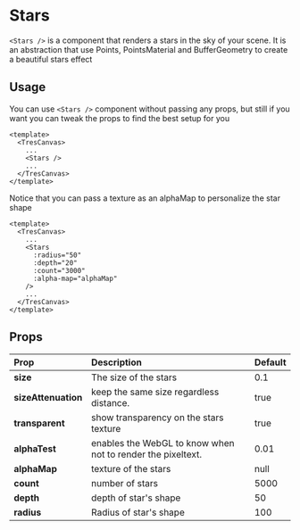 # Stars

`<Stars />` is a component that renders a stars in the sky of your scene. It is an abstraction that use Points, PointsMaterial and BufferGeometry to create a beautiful stars effect

<DocsDemo>
  <StarsDemo />
</DocsDemo>

## Usage

You can use `<Stars />` component without passing any props, but still if you want you can tweak the props to find the best setup for you

```vue
<template>
  <TresCanvas>
    ...
    <Stars />
    ...
  </TresCanvas>
</template>
```

Notice that you can pass a texture as an alphaMap to personalize the star shape

```vue
<template>
  <TresCanvas>
    ...
    <Stars
      :radius="50"
      :depth="20"
      :count="3000"
      :alpha-map="alphaMap"
    />
    ...
  </TresCanvas>
</template>
```
## Props

| Prop               | Description                                                            | Default |
| :----------------- | :--------------------------------------------------------------------- | ------- |
| **size**           | The size of the stars                        |   0.1      |
| **sizeAttenuation**           | keep the same size regardless distance.|   true      |
| **transparent**           | show transparency on the stars texture                                 | true     |
| **alphaTest**         | enables the WebGL to know when not to render the pixeltext.                                                | 0.01     |
| **alphaMap**  | texture of the stars | null      |
| **count**   | number of stars      | 5000    |
| **depth** | depth of star's shape                         | 50    |
| **radius**      | Radius of star's shape                            | 100    |
